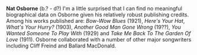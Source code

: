 
**Nat Osborne** (b.? - d?) I'm a little surprised that I can find no meaningful biographical data on Osborne given his relatively robust publishing credits. Among his works published are: *Bow-Wow Blues* (1921), *Here's Your Hat*, *What's Your Hurry?* (1903), *Another Good Man Gone Wrong* (19??), *You Wanted Someone To Play With* (1929) and *Take Me Back To The Garden Of Love* (1911). Osborne collaborated with a number of other major songwriters including Cliff Freind and Ballard MacDonald. 